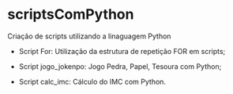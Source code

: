 # scriptsComPython
 Criação de scripts utilizando a linaguagem Python
 
 - Script For: Utilização da estrutura de repetição FOR em scripts;
 
 - Script jogo_jokenpo: Jogo Pedra, Papel, Tesoura com Python; 

 - Script calc_imc: Cálculo do IMC com Python.
